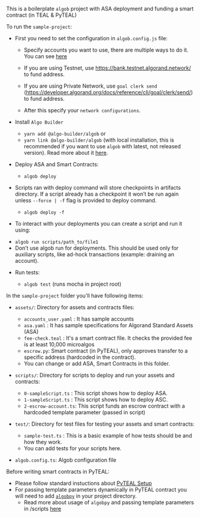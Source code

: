This is a boilerplate `algob` project with ASA deployment and funding a smart contract (in TEAL & PyTEAL)

To run the `sample-project`:

* First you need to set the configuration in `algob.config.js` file:

  - Specify accounts you want to use, there are multiple ways to do it. You can see [here](/docs/algob-config.md)
  - If you are using Testnet, use https://bank.testnet.algorand.network/ to fund address.
  - If you are using Private Network, use `goal clerk send`
  (https://developer.algorand.org/docs/reference/cli/goal/clerk/send/) to fund address.

  - After this specify your `network configurations`.

* Install `Algo Builder`

  - `yarn add @algo-builder/algob` or
  - `yarn link @algo-builder/algob` (with local installation, this is recommended if you want to use `algob` with latest, not released version). Read more about it [here](https://github.com/scale-it/algo-builder#installation).

* Deploy ASA and Smart Contracts:

  - `algob deploy`

* Scripts ran with deploy command will store checkpoints in artifacts directory. If a script already has a checkpoint it won’t be run again unless `--force | -f` flag is provided to deploy command.

  - `algob deploy -f`

*  To interact with your deployments you can create a script and run it using:

  - `algob run scripts/path_to/file1`
  - Don’t use algob run for deployments. This should be used only for auxiliary scripts, like ad-hock transactions (example: draining an account).


* Run tests:

  - `algob test` (runs mocha in project root)

In the `sample-project` folder you'll have following items:

* `assets/`: Directory for assets and contracts files:
    - `accounts_user.yaml` : It has sample accounts
    - `asa.yaml` : It has sample specifications for Algorand Standard Assets (ASA)
    - `fee-check.teal` : It's a smart contract file. It checks the provided fee is at least 10,000 microalgos
    - `escrow.py`: Smart contract (in PyTEAL), only approves transfer to a specific address (hardcoded in the contract).
    - You can change or add ASA, Smart Contracts in this folder.

* `scripts/`: Directory for scripts to deploy and run your assets and contracts:
    - `0-sampleScript.ts` : This script shows how to deploy ASA.
    - `1-sampleScript.ts` : This script shows how to deploy ASC.
    - `2-escrow-account.ts`: This script funds an escrow contract with a hardcoded template parameter (passed in script)

* `test/`: Directory for test files for testing your assets and smart contracts:
    - `sample-test.ts` : This is a basic example of how tests should be and how they work.
    - You can add tests for your scripts here.

* `algob.config.ts`: Algob configuration file

Before writing smart contracts in PyTEAL:

* Please follow standard instuctions about [PyTEAL Setup](https://github.com/scale-it/algo-builder/blob/master/README.md#pyteal)
* For passing template parameters dynamically in PyTEAL contract you will need to add [`algobpy`](https://github.com/scale-it/algo-builder/tree/master/examples/algobpy) in your project directory.
    - Read more about usage of `algobpy` and passing template parameters in /scripts [here](https://github.com/scale-it/algo-builder/blob/master/docs/guide/py-teal.md#external-parameters-support)

